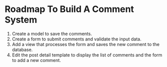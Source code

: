 # Roadmap To Build A Comment System
1. Create a model to save the comments.
2. Create a form to submit comments and validate the input data.
3. Add a view that processes the form and saves the new comment to the database.
4. Edit the post detail template to display the list of comments and the form to add a new comment.
